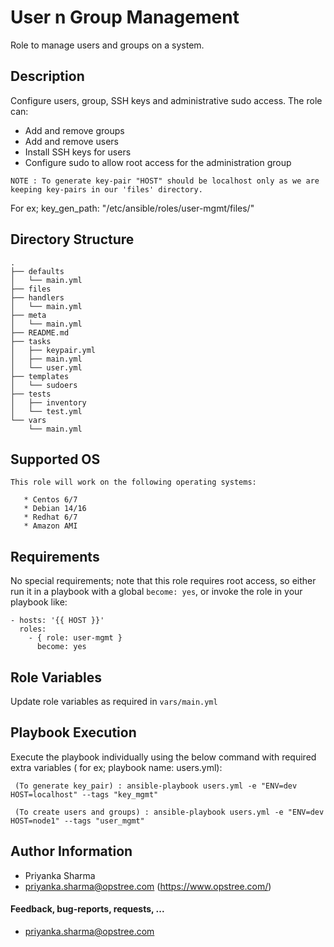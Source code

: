 User n Group Management
=========
Role to manage users and groups on a system.

## Description

Configure users, group, SSH keys and administrative sudo access. The role can:

* Add and remove groups
* Add and remove users
* Install SSH keys for users
* Configure sudo to allow root access for the administration group

``` NOTE : To generate key-pair "HOST" should be localhost only as we are keeping key-pairs in our 'files' directory. ```

For ex; key_gen_path: "/etc/ansible/roles/user-mgmt/files/"

## Directory Structure
```
.
├── defaults
│   └── main.yml
├── files
├── handlers
│   └── main.yml
├── meta
│   └── main.yml
├── README.md
├── tasks
│   ├── keypair.yml
│   ├── main.yml
│   └── user.yml
├── templates
│   └── sudoers
├── tests
│   ├── inventory
│   └── test.yml
└── vars
    └── main.yml
```


Supported OS
------------

```
This role will work on the following operating systems:

   * Centos 6/7
   * Debian 14/16
   * Redhat 6/7
   * Amazon AMI
```

## Requirements

No special requirements; note that this role requires root access, so either run it in a playbook with a global `become: yes`, or invoke the role in your playbook like:

    - hosts: '{{ HOST }}'
      roles:
        - { role: user-mgmt } 
          become: yes




Role Variables
--------------

Update role variables as required in `vars/main.yml`



Playbook Execution
----------------

Execute the playbook individually using the below command with required extra variables ( for ex; playbook name: users.yml):

 ```  (To generate key_pair) : ansible-playbook users.yml -e "ENV=dev HOST=localhost" --tags "key_mgmt" ```
 
 ```  (To create users and groups) : ansible-playbook users.yml -e "ENV=dev HOST=node1" --tags "user_mgmt" ```


## Author Information


* Priyanka Sharma
* priyanka.sharma@opstree.com
(https://www.opstree.com/)

#### Feedback, bug-reports, requests, ...

* priyanka.sharma@opstree.com


